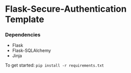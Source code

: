 # Flask-Secure-Authentication Template
### Dependencies
- Flask
- Flask-SQLAlchemy
- Jinja

To get started:
`pip install -r requirements.txt`